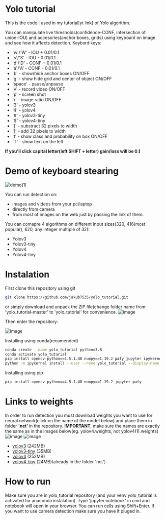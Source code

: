 # Yolo tutorial
This is the code i used in my tutorial[yt link] of Yolo algorithm.

You can manipulate live thresholds(confidence-CONF, intersection of union-IOU) and accesories(anchor boxes, grids) using keyboard on image and see how it affects detection.
Keybord keys:
- 'w'/'W' - IOU + 0.01/0.1
- 's'/'S' - IOU - 0.01/0.1
- 'd'/'D' - CONF + 0.01/0.1
- 'a'/'A' - CONF - 0.01/0.1
- 'b' - show/hide anchor boxes ON/OFF
- 'g' - show hide grid and center of object ON/OFF
- 'space' - pause/unpause
- 'v' - record video ON/OFF
- 'p' - screen shot
- 'r' - image ratio ON/OFF
- '3' - yolov3
- '4' - yolov4
- '#' - yolov3-tiny
- '$' - yolov4-tiny
- '[' - substract 32 pixels to width
- ']' - add 32 pixels to width
- 't' - show class and probability on box ON/OFF
- 'T' - show text on the left

**If you'll click capital letter(left SHIFT + letter) gain/loss will be 0.1**

# Demo of keyboard stearing

![demo(1)](https://user-images.githubusercontent.com/73268650/114053923-acb1a280-988f-11eb-9bd4-2f2addaf8488.gif)




You can run detection on:
- images and videos from your pc/laptop
- directly from camera
- from most of images on the web just by passing the link of them.

You can comapre 4 algorithms on different input sizes(320, 416(most popular), 620, any integer multiple of 32):
- Yolov3
- Yolov3-tiny
- Yolov4
- Yolov4-tiny


# Instalation
First clone this repository using git 

``` bash
git clone https://github.com/jakub7535/yolo_tutorial.git
```
or simply  download and unpack the ZIP file(change folder name from 'yolo_tutorial-master' to 'yolo_tutorial' for convenience.
![image](https://user-images.githubusercontent.com/73268650/114109329-5b2c0680-98d5-11eb-8e7d-9f4711754fba.png)

Then enter the repository:

![image](https://user-images.githubusercontent.com/73268650/114109278-3f286500-98d5-11eb-8eeb-1990952282f0.png)

Installing using conda(recomended)

``` bash
conda create --name yolo_tutorial python=3.8
conda activate yolo_tutorial
pip install opencv-python==4.5.1.48 numpy==1.19.2 pafy jupyter ipykernel
python -m ipykernel install --user --name yolo_tutorial --display-name "yolo_tutorial"
```
Installing using pip

``` bash
pip install opencv-python==4.5.1.48 numpy==1.19.2 jupyter pafy
```
# Links to weights
In order to run detection you must download weights you want to use for neural network(click on the name of the model below) and place them in folder **'net'** in the repository. 
**IMPORTANT**, make sure the names are exactly the same as in the images below(eg. yolov4.weights, not yolov4(1).weights)
![image](https://user-images.githubusercontent.com/73268650/114060309-8989f180-9895-11eb-8c42-2f50958580f8.png)
![image](https://user-images.githubusercontent.com/73268650/114060449-ade5ce00-9895-11eb-9ea4-7d3da5da6396.png)


- [yolov3](https://pjreddie.com/media/files/yolov3.weights) (242MB)
- [yolov3-tiny](https://pjreddie.com/media/files/yolov3-tiny.weights) (35MB)
- [yolov4](https://github.com/AlexeyAB/darknet/releases/download/darknet_yolo_v3_optimal/yolov4.weights) (252MB)
- [yolov4-tiny](https://github.com/AlexeyAB/darknet/releases/download/darknet_yolo_v4_pre/yolov4-tiny.weights) (24MB)(already in the folder 'net')

# How to run
Make sure you are in yolo_tutorial repository (and your venv yolo_tutorial is activated for anaconda instalation). Type 'jupyter notebook' in cmd and notebook will open in your browser. You can run cells using Shift+Enter. If you want to use camera detection make sure you have it pluged in.
